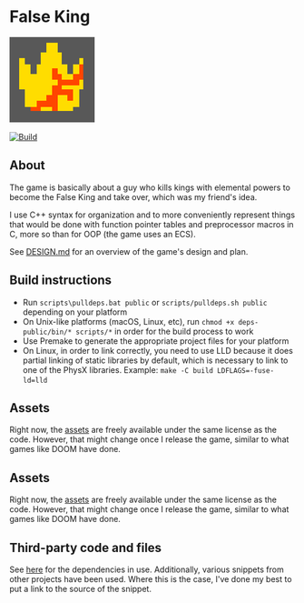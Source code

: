# False King

![False King logo](build/windows/GdkAssets/Logo150x150.png)

[![Build](https://github.com/MobSlicer152/FalseKing/actions/workflows/build.yml/badge.svg)](https://github.com/MobSlicer152/FalseKing/actions/workflows/build.yml)

## About
The game is basically about a guy who kills kings with elemental powers to
become the False King and take over, which was my friend's idea.

I use C++ syntax for organization and to more conveniently represent things
that would be done with function pointer tables and preprocessor macros in C,
more so than for OOP (the game uses an ECS).

See [DESIGN.md]() for an overview of the game's design and plan.

## Build instructions
- Run `scripts\pulldeps.bat public` or `scripts/pulldeps.sh public` depending
  on your platform
- On Unix-like platforms (macOS, Linux, etc), run
  `chmod +x deps-public/bin/* scripts/*` in order for the build process to
  work
- Use Premake to generate the appropriate project files for your platform
- On Linux, in order to link correctly, you need to use LLD because it does
 partial linking of static libraries by default, which is necessary to link
 to one of the PhysX libraries. Example: `make -C build LDFLAGS=-fuse-ld=lld`

## Assets
Right now, the [assets](https://git.randomcode.dev/mobslicer152/FalseKing-assets)
are freely available under the same license as the code. However, that might
change once I release the game, similar to what games like DOOM have done.

## Assets
Right now, the [assets](https://git.randomcode.dev/mobslicer152/FalseKing-assets)
are freely available under the same license as the code. However, that might
change once I release the game, similar to what games like DOOM have done.

## Third-party code and files
See [here](https://git.randomcode.dev/mobslicer152/FalseKing-deps-public) for
the dependencies in use. Additionally, various snippets from other projects
have been used. Where this is the case, I've done my best to put a link to the
source of the snippet.
